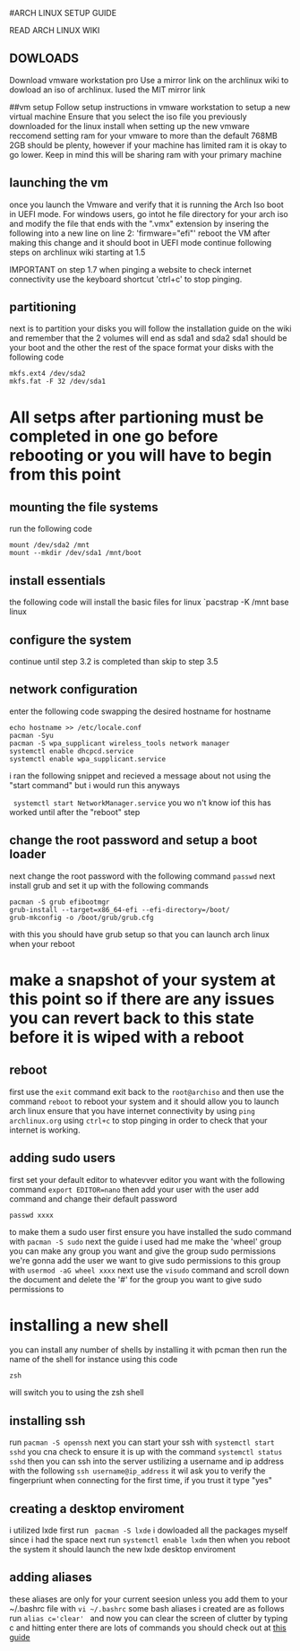 #ARCH LINUX SETUP GUIDE

READ ARCH LINUX WIKI 

## DOWLOADS
Download vmware workstation pro 
Use a mirror link on the archlinux wiki to dowload an iso of archlinux.
Iused the MIT mirror link

##vm setup
Follow setup instructions in vmware workstation to setup a  new virtual machine 
Ensure that you select the iso file you previously downloaded for the linux install when setting up the new vmware 
reccomend setting ram for your vmware to more than the default 768MB
2GB should be plenty, however if your machine has limited ram it is okay to go lower.
Keep in mind this will be sharing ram with your primary machine

## launching the vm
once you launch the Vmware and verify that it is running the Arch Iso boot in UEFI mode.
For windows users, go intot he file directory for your arch iso and modify the file that ends with the ".vmx" extension by insering the following into  a new line on line 2: 'firmware="efi"'
reboot the VM after making this change and it should boot in UEFI mode
continue following steps on archlinux wiki starting at 1.5

IMPORTANT on step 1.7 when pinging a website to check internet connectivity use the keyboard shortcut 'ctrl+c' to stop pinging.

## partitioning 
next is to partition your disks
you will follow the installation guide on the wiki and remember that the 2 volumes will end as sda1 and sda2
sda1 should be your boot and the other the rest of the space
format your disks with the following code
``` 
mkfs.ext4 /dev/sda2
mkfs.fat -F 32 /dev/sda1
```
# All setps after partioning must be completed in one go before rebooting or you will have to begin from this point

## mounting the file systems
run the following code 
```
mount /dev/sda2 /mnt
mount --mkdir /dev/sda1 /mnt/boot

```
## install essentials
the following code will install the basic files for linux
`pacstrap -K /mnt base linux

## configure the system
continue until step 3.2 is completed
than skip to step 3.5

## network configuration
enter the following code swapping the desired hostname for hostname
 ```
 echo hostname >> /etc/locale.conf
 pacman -Syu
 pacman -S wpa_supplicant wireless_tools network manager
 systemctl enable dhcpcd.service
 systemctl enable wpa_supplicant.service
```
i ran the following snippet and recieved a message about not using the "start command" but i would run this anyways

` systemctl start NetworkManager.service`
you wo n't know iof this has worked until after the "reboot" step

## change the root password and setup a boot loader
 next change the root password with the following command
 ` passwd `
 next install grub and set it up with the following commands
 ```
 pacman -S grub efibootmgr
 grub-install --target=x86_64-efi --efi-directory=/boot/
grub-mkconfig -o /boot/grub/grub.cfg
```
with this you should have  grub setup so that you can launch arch linux when your reboot

# make a snapshot of your system at this point so if there are any issues you can revert back to this state before it is wiped with a reboot

## reboot
first use the `exit` command exit back to the `root@archiso` and then use the command `reboot` to reboot your system and it should allow you to launch arch linux
ensure that you have internet connectivity by using `ping archlinux.org` using  `ctrl+c` to stop pinging in order to check that your internet is working.

## adding sudo users
first set your default editor to whatevver editor you want with the following command
`export EDITOR=nano`
then add your user with the user add command and change their default password
```useradd --create-home xxxx
passwd xxxx
```
to make them a sudo user first ensure you have installed the sudo command with `pacman -S sudo`
next the guide i used had me make the 'wheel' group you can make any group you want and give the group sudo permissions
we're gonna add the user we want to give sudo permissions to this group with `usermod -aG wheel xxxx`
next use the `visudo` command and scroll down the document and delete the '#'  for the group you want to give sudo permissions to

# installing a new shell
you can install any number of shells by installing it with pcman then run the name of  the shell for instance using this code
``` pacman -S zsh
zsh
```
will switch you to using the zsh shell

## installing ssh
run `pacman -S openssh`
next you can start your ssh with `systemctl start sshd`
you cna check to ensure it is up with the command `systemctl status sshd`
then you can ssh into the server ustilizing a username and ip address with the following
`ssh username@ip_address`
it wil ask you to verify the fingerpriunt when connecting for the first time, if you trust it type "yes"


## creating a desktop enviroment
i utilized lxde  first run
` pacman -S lxde`
i dowloaded all the packages myself since i had the space
next run ` systemctl enable lxdm `
then when you reboot the system it should launch the new lxde desktop enviroment

## adding aliases
these aliases are only for your current seesion unless you add them to your ~/.bashrc file with `vi ~/.bashrc`
some bash aliases i created are as follows
run `alias c='clear' ` and now you can clear the screen of clutter by typing c and hitting enter
there are lots of commands you should check out at [this guide](https://www.cyberciti.biz/tips/bash-aliases-mac-centos-linux-unix.html)